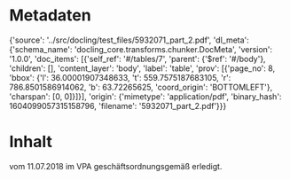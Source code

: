 # Metadaten
{'source': '../src/docling/test_files/5932071_part_2.pdf', 'dl_meta': {'schema_name': 'docling_core.transforms.chunker.DocMeta', 'version': '1.0.0', 'doc_items': [{'self_ref': '#/tables/7', 'parent': {'$ref': '#/body'}, 'children': [], 'content_layer': 'body', 'label': 'table', 'prov': [{'page_no': 8, 'bbox': {'l': 36.00001907348633, 't': 559.7575187683105, 'r': 786.8501586914062, 'b': 63.72265625, 'coord_origin': 'BOTTOMLEFT'}, 'charspan': [0, 0]}]}], 'origin': {'mimetype': 'application/pdf', 'binary_hash': 1604099057315158796, 'filename': '5932071_part_2.pdf'}}}

# Inhalt
vom 11.07.2018 im VPA geschäftsordnungsgemäß erledigt.